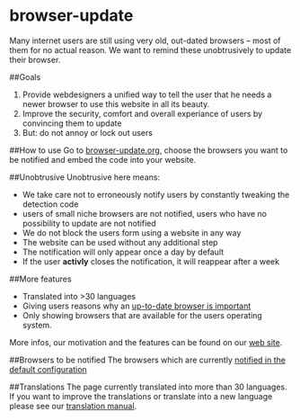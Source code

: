 # browser-update
Many internet users are still using very old, out-dated browsers – most of them for no actual reason. 
We want to remind these unobtrusively to update their browser.

##Goals
1. Provide webdesigners a unified way to tell the user that he needs a newer browser to use this website in all its beauty.
2. Improve the security, comfort and overall experiance of users by convincing them to update
3. But: do not annoy or lock out users

##How to use
Go to [browser-update.org](http://browser-update.org), choose the browsers you want to be notified and embed the code into your website.

##Unobtrusive
Unobtrusive here means:
* We take care not to  erroneously notify users by constantly tweaking the detection code
* users of small niche browsers are not notified, users who have no possibility to update are not notified
* We do not block the users form using a website in any way
* The website can be used without any additional step
* The notification will only appear once a day by default
* If the user **activly** closes the notification, it will reappear after a week


##More features
* Translated into >30 languages
* Giving users reasons why an [up-to-date browser is important](http://browser-update.org/update.html)
* Only showing browsers that are available for the users operating system.

More infos, our motivation and the features can be found on our [web site](http://browser-update.org).

##Browsers to be notified
The browsers which are currently [notified in the default configuration](https://github.com/josselex/browser-update/wiki/BrowsersToNotify)

##Translations
The page currently translated into more than 30 languages.
If you want to improve the translations or translate into a new language please
see our [translation manual](https://github.com/browser-update/browser-update/wiki/How-to-Translate).

